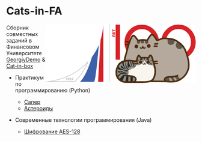 # Cats-in-FA

<img src="https://github.com/Cat-in-box/Cats-in-FA/blob/png/Pusheen%26Chii.png" align="right" width=400 height=156/>

Сборник совместных заданий в Финансовом Университете [GeorgiyDemo](https://github.com/GeorgiyDemo) & [Cat-in-box](https://github.com/Cat-in-box)

- Практикум по программированию (Python)
  - [Сапер](https://github.com/Cat-in-box/Cats-in-FA/tree/main/Practice/pract4)
  - [Астероиды](https://github.com/Cat-in-box/Cats-in-FA/tree/main/Python/pract5)
  
- Современные технологии программирования (Java)
  - [Шифрование AES-128](https://github.com/Cat-in-box/Cats-in-FA/tree/main/Java/Control%202)
